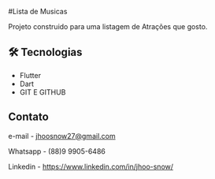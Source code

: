 #Lista de Musicas

Projeto construido para uma listagem de Atrações que gosto.

## 🛠 Tecnologias

-  Flutter
-  Dart
-  GIT E GITHUB



## Contato 

e-mail - jhoosnow27@gmail.com

Whatsapp - (88)9 9905-6486

Linkedin - https://www.linkedin.com/in/jhoo-snow/
